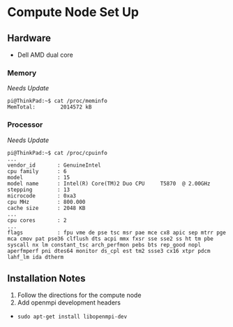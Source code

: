 # Compute Node Set Up

## Hardware

- Dell AMD dual core

### Memory

*Needs Update*
```
pi@ThinkPad:~$ cat /proc/meminfo
MemTotal:        2014572 kB
```

### Processor

*Needs Update*
```
pi@ThinkPad:~$ cat /proc/cpuinfo
...
vendor_id       : GenuineIntel
cpu family      : 6
model           : 15
model name      : Intel(R) Core(TM)2 Duo CPU     T5870  @ 2.00GHz
stepping        : 13
microcode       : 0xa3
cpu MHz         : 800.000
cache size      : 2048 KB
...
cpu cores       : 2
...
flags           : fpu vme de pse tsc msr pae mce cx8 apic sep mtrr pge mca cmov pat pse36 clflush dts acpi mmx fxsr sse sse2 ss ht tm pbe syscall nx lm constant_tsc arch_perfmon pebs bts rep_good nopl aperfmperf pni dtes64 monitor ds_cpl est tm2 ssse3 cx16 xtpr pdcm lahf_lm ida dtherm
```

## Installation Notes

1. Follow the directions for the compute node
2. Add openmpi development headers
  - `sudo apt-get install libopenmpi-dev`
  

